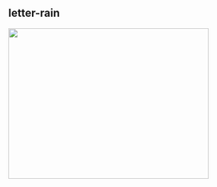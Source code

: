 ## letter-rain

<img src="https://github.com/ruanchenqiang/cpp/blob/master/learn-qt/letter-rain/rain.gif" width="400" height="300"/><br/>